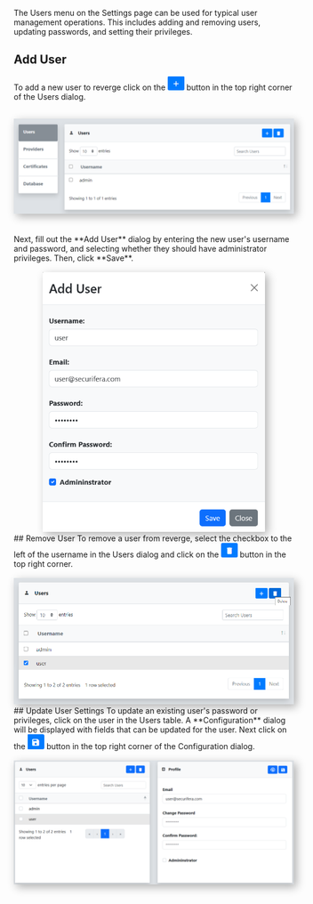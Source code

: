 
The Users menu on the Settings page can be used for typical user management operations. This includes adding and removing users, updating passwords, and setting their privileges.
<br>
## Add User
To add a new user to reverge click on the <img src="../../assets/add_btn.png" alt="Save button" width="30">  button in the top right corner of the Users dialog.
<br>
<br>
<center>
<img src="../../assets/users_menu.png" alt="User Table" width="750" style="box-shadow: 5px 5px 15px rgba(0, 0, 0, 0.3);">
</center>
<br>
<br>
Next, fill out the **Add User** dialog by entering the new user's username and password, and selecting whether they should have administrator privileges. Then, click **Save**.
<br>
<br>
<center>
<img src="../../assets/add_user_modal.png" alt="Add User" width="400" style="box-shadow: 5px 5px 15px rgba(0, 0, 0, 0.3);">
</center>
## Remove User
To remove a user from reverge, select the checkbox to the left of the username in the Users dialog and click on the <img src="../../assets/delete_btn.png" alt="Delete button" width="30">  button in the top right corner.
<br>
<br>
<center>
<img src="../../assets/user_delete.png" alt="Delete User" width="750" style="box-shadow: 5px 5px 15px rgba(0, 0, 0, 0.3);">
</center>
## Update User Settings
To update an existing user's password or privileges, click on the user in the Users table. A **Configuration** dialog will be displayed with fields that can be updated for the user. Next click on the <img src="../../assets/save_btn.png" alt="Save button" width="30">  button in the top right corner of the Configuration dialog.
<br>
<br>
<center>
<img src="../../assets/user_settings.png" alt="User settings" width="750" style="box-shadow: 5px 5px 15px rgba(0, 0, 0, 0.3);">
</center>